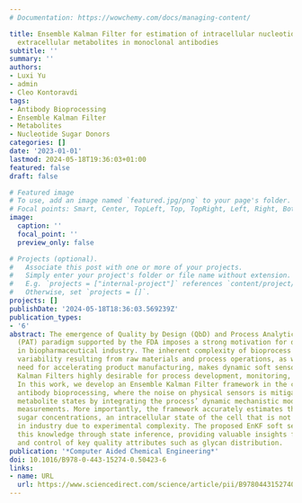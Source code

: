 ```yaml
---
# Documentation: https://wowchemy.com/docs/managing-content/

title: Ensemble Kalman Filter for estimation of intracellular nucleotide sugars from
  extracellular metabolites in monoclonal antibodies
subtitle: ''
summary: ''
authors:
- Luxi Yu
- admin
- Cleo Kontoravdi
tags:
- Antibody Bioprocessing
- Ensemble Kalman Filter
- Metabolites
- Nucleotide Sugar Donors
categories: []
date: '2023-01-01'
lastmod: 2024-05-18T19:36:03+01:00
featured: false
draft: false

# Featured image
# To use, add an image named `featured.jpg/png` to your page's folder.
# Focal points: Smart, Center, TopLeft, Top, TopRight, Left, Right, BottomLeft, Bottom, BottomRight.
image:
  caption: ''
  focal_point: ''
  preview_only: false

# Projects (optional).
#   Associate this post with one or more of your projects.
#   Simply enter your project's folder or file name without extension.
#   E.g. `projects = ["internal-project"]` references `content/project/deep-learning/index.md`.
#   Otherwise, set `projects = []`.
projects: []
publishDate: '2024-05-18T18:36:03.569239Z'
publication_types:
- '6'
abstract: The emergence of Quality by Design (QbD) and Process Analytical Technology
  (PAT) paradigm supported by the FDA imposes a strong motivation for digital transformation
  in biopharmaceutical industry. The inherent complexity of bioprocess dynamics, batch-to-batch
  variability resulting from raw materials and process operations, as well as the
  need for accelerating product manufacturing, makes dynamic soft sensors such as
  Kalman Filters highly desirable for process development, monitoring, and control.
  In this work, we develop an Ensemble Kalman Filter framework in the context of monoclonal
  antibody bioprocessing, where the noise on physical sensors is mitigated for extracellular
  metabolite states by integrating the process’ dynamic mechanistic model and sensor
  measurements. More importantly, the framework accurately estimates the nucleotide
  sugar concentrations, an intracellular state of the cell that is not routinely measured
  in industry due to experimental complexity. The proposed EnKF soft sensor retrieves
  this knowledge through state inference, providing valuable insights for monitoring
  and control of key quality attributes such as glycan distribution.
publication: '*Computer Aided Chemical Engineering*'
doi: 10.1016/B978-0-443-15274-0.50423-6
links:
- name: URL
  url: https://www.sciencedirect.com/science/article/pii/B9780443152740504236
---
```

